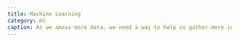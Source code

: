 ```yaml
---
title: Machine Learning
category: ml
caption: As we amass more data, we need a way to help us gather more insight into these datasets. Machine Learning lets us infer and predict. 
---
```

